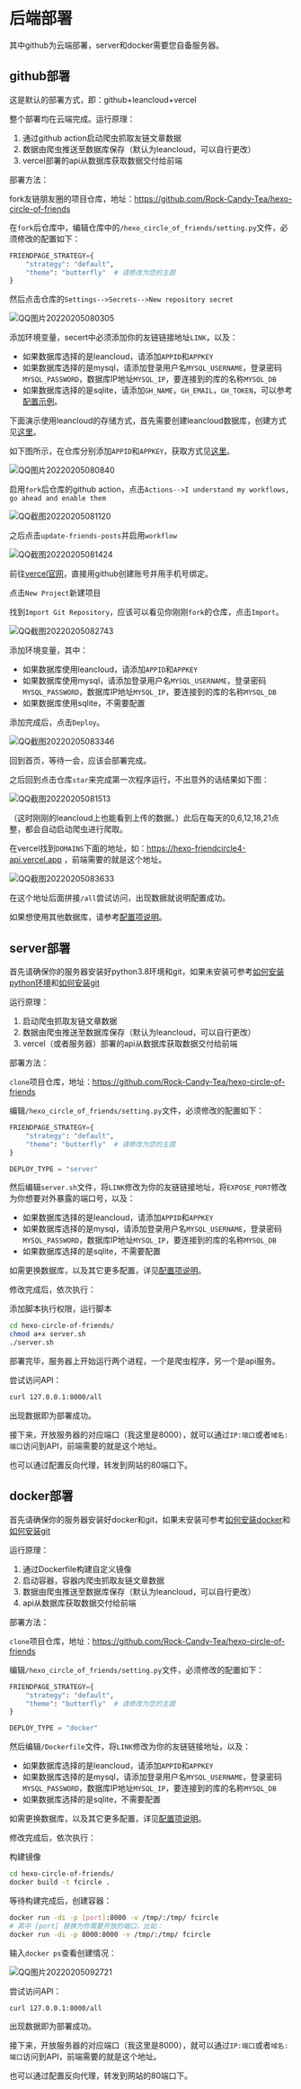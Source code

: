# 后端部署

其中github为云端部署，server和docker需要您自备服务器。

## github部署

这是默认的部署方式，即：github+leancloud+vercel

整个部署均在云端完成。运行原理：

1. 通过github action启动爬虫抓取友链文章数据
2. 数据由爬虫推送至数据库保存（默认为leancloud，可以自行更改）
3. vercel部署的api从数据库获取数据交付给前端

部署方法：

fork友链朋友圈的项目仓库，地址：https://github.com/Rock-Candy-Tea/hexo-circle-of-friends

在`fork`后仓库中，编辑仓库中的`/hexo_circle_of_friends/setting.py`文件，必须修改的配置如下：

```python
FRIENDPAGE_STRATEGY={
    "strategy": "default",
    "theme": "butterfly"  # 请修改为您的主题
}
```

然后点击仓库的`Settings-->Secrets-->New repository secret`

![QQ图片20220205080305](QQ图片20220205080305.png)

添加环境变量，secert中必须添加你的友链链接地址`LINK`，以及：

- 如果数据库选择的是leancloud，请添加`APPID`和`APPKEY`
- 如果数据库选择的是mysql，请添加登录用户名`MYSQL_USERNAME`，登录密码`MYSQL_PASSWORD`，数据库IP地址`MYSQL_IP`，要连接到的库的名称`MYSQL_DB`
- 如果数据库选择的是sqlite，请添加`GH_NAME`，`GH_EMAIL`，`GH_TOKEN`，可以参考[配置示例](settings.md?id=githubsqlite)。

下面演示使用leancloud的存储方式，首先需要创建leancloud数据库，创建方式见[这里](problems.md?id=如何创建leancloud数据库？)。

如下图所示，在仓库分别添加`APPID`和`APPKEY`，获取方式见[这里](problems.md?id=如何获取appid和appkey？)。

![QQ图片20220205080840](QQ图片20220205080840.png)

启用`fork`后仓库的github action，点击`Actions-->I understand my workflows, go ahead and enable them`

![QQ截图20220205081120](QQ截图20220205081120.png)

之后点击`update-friends-posts`并启用`workflow`

![QQ截图20220205081424](QQ截图20220205081424.png)

前往[vercel官网](https://vercel.com/)，直接用github创建账号并用手机号绑定。

点击`New Project`新建项目

找到`Import Git Repository`，应该可以看见你刚刚`fork`的仓库，点击`Import`。

![QQ截图20220205082743](QQ截图20220205082743.png)

添加环境变量，其中：

- 如果数据库使用leancloud，请添加`APPID`和`APPKEY`
- 如果数据库使用mysql，请添加登录用户名`MYSQL_USERNAME`，登录密码`MYSQL_PASSWORD`，数据库IP地址`MYSQL_IP`，要连接到的库的名称`MYSQL_DB`
- 如果数据库使用sqlite，不需要配置

添加完成后，点击`Deploy`。

![QQ截图20220205083346](QQ截图20220205083346.png)

回到首页，等待一会，应该会部署完成。

之后回到点击仓库`star`来完成第一次程序运行，不出意外的话结果如下图：

![QQ截图20220205081513](QQ截图20220205081513.png)

（这时刚刚的leancloud上也能看到上传的数据。）此后在每天的0,6,12,18,21点整，都会自动启动爬虫进行爬取。

在vercel找到`DOMAINS`下面的地址，如：https://hexo-friendcircle4-api.vercel.app ，前端需要的就是这个地址。

![QQ截图20220205083633](QQ截图20220205083633.png)

在这个地址后面拼接`/all`尝试访问，出现数据就说明配置成功。

如果想使用其他数据库，请参考[配置项说明](settings.md)。

## server部署

首先请确保你的服务器安装好python3.8环境和git，如果未安装可参考[如何安装python环境](problems.md?id=如何安装python环境？)和[如何安装git](problems.md?id=如何安装git？)

运行原理：

1. 启动爬虫抓取友链文章数据
2. 数据由爬虫推送至数据库保存（默认为leancloud，可以自行更改）
3. vercel（或者服务器）部署的api从数据库获取数据交付给前端

部署方法：

`clone`项目仓库，地址：https://github.com/Rock-Candy-Tea/hexo-circle-of-friends

编辑`/hexo_circle_of_friends/setting.py`文件，必须修改的配置如下：

```python
FRIENDPAGE_STRATEGY={
    "strategy": "default",
    "theme": "butterfly"  # 请修改为您的主题
}

DEPLOY_TYPE = "server"
```

然后编辑`server.sh`文件，将`LINK`修改为你的友链链接地址，将`EXPOSE_PORT`修改为你想要对外暴露的端口号，以及：

- 如果数据库选择的是leancloud，请添加`APPID`和`APPKEY`
- 如果数据库选择的是mysql，请添加登录用户名`MYSQL_USERNAME`，登录密码`MYSQL_PASSWORD`，数据库IP地址`MYSQL_IP`，要连接到的库的名称`MYSQL_DB`
- 如果数据库选择的是sqlite，不需要配置

如需更换数据库，以及其它更多配置，详见[配置项说明](settings.md)。

修改完成后，依次执行：

添加脚本执行权限，运行脚本

```bash
cd hexo-circle-of-friends/
chmod a+x server.sh
./server.sh
```

部署完毕，服务器上开始运行两个进程，一个是爬虫程序，另一个是api服务。

尝试访问API：

```bash
curl 127.0.0.1:8000/all
```

出现数据即为部署成功。

接下来，开放服务器的对应端口（我这里是8000），就可以通过`IP:端口`或者`域名:端口`访问到API，前端需要的就是这个地址。

也可以通过配置反向代理，转发到网站的80端口下。

## docker部署

首先请确保你的服务器安装好docker和git，如果未安装可参考[如何安装docker](problems.md?id=如何安装docker？)和[如何安装git](problems.md?id=如何安装git？)

运行原理：

1. 通过Dockerfile构建自定义镜像
2. 启动容器，容器内爬虫抓取友链文章数据
3. 数据由爬虫推送至数据库保存（默认为leancloud，可以自行更改）
4. api从数据库获取数据交付给前端

部署方法：

`clone`项目仓库，地址：https://github.com/Rock-Candy-Tea/hexo-circle-of-friends

编辑`/hexo_circle_of_friends/setting.py`文件，必须修改的配置如下：

```python
FRIENDPAGE_STRATEGY={
    "strategy": "default",
    "theme": "butterfly"  # 请修改为您的主题
}

DEPLOY_TYPE = "docker"
```

然后编辑`/Dockerfile`文件，将`LINK`修改为你的友链链接地址，以及：

- 如果数据库选择的是leancloud，请添加`APPID`和`APPKEY`
- 如果数据库选择的是mysql，请添加登录用户名`MYSQL_USERNAME`，登录密码`MYSQL_PASSWORD`，数据库IP地址`MYSQL_IP`，要连接到的库的名称`MYSQL_DB`
- 如果数据库选择的是sqlite，不需要配置

如需更换数据库，以及其它更多配置，详见[配置项说明](settings.md)。

修改完成后，依次执行：

构建镜像

```bash
cd hexo-circle-of-friends/
docker build -t fcircle .
```

等待构建完成后，创建容器：

```bash
docker run -di -p [port]:8000 -v /tmp/:/tmp/ fcircle
# 其中 [port] 替换为你需要开放的端口，比如：
docker run -di -p 8000:8000 -v /tmp/:/tmp/ fcircle
```

输入`docker ps`查看创建情况：

![QQ图片20220205092721](QQ图片20220205092721.png)

尝试访问API：

```bash
curl 127.0.0.1:8000/all
```

出现数据即为部署成功。

接下来，开放服务器的对应端口（我这里是8000），就可以通过`IP:端口`或者`域名:端口`访问到API，前端需要的就是这个地址。

也可以通过配置反向代理，转发到网站的80端口下。

